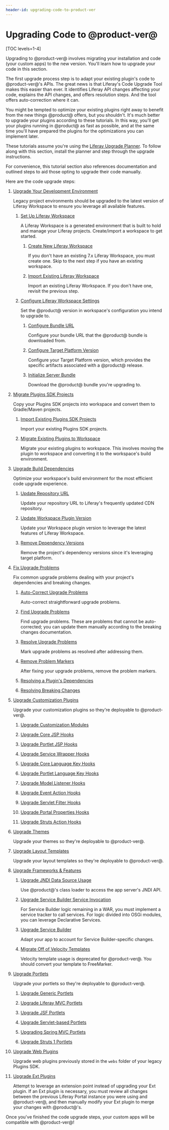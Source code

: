 ```yaml
---
header-id: upgrading-code-to-product-ver
---
```


# Upgrading Code to @product-ver@

[TOC levels=1-4]

Upgrading to @product-ver@ involves migrating your installation and code (your
custom apps) to the new version. You'll learn how to upgrade your code in this
section.

The first upgrade process step is to adapt your existing plugin's code to
@product-ver@'s APIs. The great news is that Liferay's Code Upgrade Tool makes
this easier than ever. It identifies Liferay API changes affecting your code,
explains the API changes, and offers resolution steps. And the tool offers
auto-correction where it can. 

You might be tempted to optimize your existing plugins right away to benefit
from the new things @product@ offers, but you shouldn't. It's much better to
upgrade your plugins according to these tutorials. In this way, you'll get your
plugins running in @product@ as fast as possible, and at the same time you'll
have prepared the plugins for the optimizations you can implement later. 

These tutorials assume you're using the
[Liferay Upgrade Planner](/docs/7-1/tutorials/-/knowledge_base/t/liferay-upgrade-planner).
To follow along with this section, install the planner and step through the
upgrade instructions.

For convenience, this tutorial section also references documentation and
outlined steps to aid those opting to upgrade their code manually.

Here are the code upgrade steps:

1.  [Upgrade Your Development Environment](/docs/7-1/tutorials/-/knowledge_base/t/upgrading-your-development-environment)

    Legacy project environments should be upgraded to the latest version of
    Liferay Workspace to ensure you leverage all available features.

    1.  [Set Up Liferay Workspace](/docs/7-1/tutorials/-/knowledge_base/t/upgrading-your-development-environment#setting-up-liferay-workspace)

        A Liferay Workspace is a generated environment that is built to hold
        and manage your Liferay projects. Create/import a workspace to get
        started.

        1.  [Create New Liferay Workspace](/docs/7-1/tutorials/-/knowledge_base/t/upgrading-your-development-environment#creating-new-liferay-workspace)

            If you don't have an existing 7.x Liferay Workspace, you must create
            one. Skip to the next step if you have an existing workspace.

        2.  [Import Existing Liferay Workspace](/docs/7-1/tutorials/-/knowledge_base/t/upgrading-your-development-environment#importing-existing-liferay-workspace)

            Import an existing Liferay Workspace. If you don't have one, revisit
            the previous step.

    2.  [Configure Liferay Workspace Settings](/docs/7-1/tutorials/-/knowledge_base/t/upgrading-your-development-environment#configuring-liferay-workspace-settings)

        Set the @product@ version in workspace's configuration you intend to
        upgrade to.

        1.  [Configure Bundle URL](/docs/7-1/tutorials/-/knowledge_base/t/upgrading-your-development-environment#configuring-bundle-url)

            Configure your bundle URL that the @product@ bundle is downloaded
            from.

        2.  [Configure Target Platform Version](/docs/7-1/tutorials/-/knowledge_base/t/upgrading-your-development-environment#configuring-target-platform-version)

            Configure your Target Platform version, which provides the specific
            artifacts associated with a @product@ release.

        3.  [Initialize Server Bundle](/docs/7-1/tutorials/-/knowledge_base/t/upgrading-your-development-environment#initializing-server-bundle)

            Download the @product@ bundle you're upgrading to.

2.  [Migrate Plugins SDK Projects](/docs/7-1/tutorials/-/knowledge_base/t/migrating-plugins-sdk-projects-to-liferay-workspace)

    Copy your Plugins SDK projects into workspace and convert them to
    Gradle/Maven projects.

    1.  [Import Existing Plugins SDK Projects](/docs/7-1/tutorials/-/knowledge_base/t/migrating-plugins-sdk-projects-to-liferay-workspace#importing-existing-plugins-sdk-projects)

        Import your existing Plugins SDK projects.

    2.  [Migrate Existing Plugins to Workspace](/docs/7-1/tutorials/-/knowledge_base/t/migrating-plugins-sdk-projects-to-liferay-workspace#migrating-existing-plugins-to-workspace)

        Migrate your existing plugins to workspace. This involves moving the
        plugin to workspace and converting it to the workspace's build
        environment.

3.  [Upgrade Build Dependencies](/docs/7-1/tutorials/-/knowledge_base/t/upgrading-build-dependencies)

    Optimize your workspace's build environment for the most efficient code
    upgrade experience.

    1.  [Update Repository URL](/docs/7-1/tutorials/-/knowledge_base/t/upgrading-build-dependencies#updating-the-repository-url)

        Update your repository URL to Liferay's frequently updated CDN
        repository.

    2. [Update Workspace Plugin Version](/docs/7-1/tutorials/-/knowledge_base/t/upgrading-build-dependencies#updating-the-workspace-plugin-version)

        Update your Workspace plugin version to leverage the latest features of
        Liferay Workspace.

    3.  [Remove Dependency Versions](/docs/7-1/tutorials/-/knowledge_base/t/upgrading-build-dependencies#removing-your-projects-build-dependency-versions)

        Remove the project's dependency versions since it's leveraging target
        platform.

4.  [Fix Upgrade Problems](/docs/7-1/tutorials/-/knowledge_base/t/fixing-upgrade-problems)

    Fix common upgrade problems dealing with your project's dependencies and
    breaking changes.

    1.  [Auto-Correct Upgrade Problems](/docs/7-1/tutorials/-/knowledge_base/t/fixing-upgrade-problems#auto-correcting-upgrade-problems)

        Auto-correct straightforward upgrade problems.

    2.  [Find Upgrade Problems](/docs/7-1/tutorials/-/knowledge_base/t/fixing-upgrade-problems#finding-upgrade-problems)

        Find upgrade problems. These are problems that cannot be auto-corrected;
        you can update them manually according to the breaking changes
        documentation.

    3.  [Resolve Upgrade Problems](/docs/7-1/tutorials/-/knowledge_base/t/fixing-upgrade-problems#resolving-upgrade-problems)

        Mark upgrade problems as resolved after addressing them.

    4.  [Remove Problem Markers](/docs/7-1/tutorials/-/knowledge_base/t/fixing-upgrade-problems#removing-problem-markers)

        After fixing your upgrade problems, remove the problem markers.

    5.  [Resolving a Plugin's Dependencies](/docs/7-1/tutorials/-/knowledge_base/t/resolving-a-plugins-dependencies)

    6.  [Resolving Breaking Changes](/docs/7-1/tutorials/-/knowledge_base/t/resolving-breaking-changes)

5.  [Upgrade Customization Plugins](/docs/7-1/tutorials/-/knowledge_base/t/upgrading-hook-plugins)

    Upgrade your customization plugins so they're deployable to @product-ver@.

    1.  [Upgrade Customization Modules](/docs/7-1/tutorials/-/knowledge_base/t/upgrading-customization-modules)

    2.  [Upgrade Core JSP Hooks](/docs/7-1/tutorials/-/knowledge_base/t/upgrading-core-jsp-hooks)

    3.  [Upgrade Portlet JSP Hooks](/docs/7-1/tutorials/-/knowledge_base/t/upgrading-app-jsp-hooks)

    4.  [Upgrade Service Wrapper Hooks](/docs/7-1/tutorials/-/knowledge_base/t/upgrading-service-wrappers)

    5.  [Upgrade Core Language Key Hooks](/docs/7-1/tutorials/-/knowledge_base/t/upgrading-core-language-key-hooks)

    6.  [Upgrade Portlet Language Key Hooks](/docs/7-1/tutorials/-/knowledge_base/t/upgrading-portlet-language-key-hooks)

    7.  [Upgrade Model Listener Hooks](/docs/7-1/tutorials/-/knowledge_base/t/upgrading-model-listener-hooks)

    8.  [Upgrade Event Action Hooks](/docs/7-1/tutorials/-/knowledge_base/t/upgrading-portal-property-and-event-action-hooks)

    9.  [Upgrade Servlet Filter Hooks](/docs/7-1/tutorials/-/knowledge_base/t/upgrading-servlet-filter-hooks)

    10. [Upgrade Portal Properties Hooks](/docs/7-1/tutorials/-/knowledge_base/t/upgrading-portal-property-and-event-action-hooks)

    11. [Upgrade Struts Action Hooks](/docs/7-1/tutorials/-/knowledge_base/t/converting-strutsactionwrappers-to-mvccommands)

6.  [Upgrade Themes](/docs/7-1/tutorials/-/knowledge_base/t/upgrading-6-2-themes-intro)

    Upgrade your themes so they're deployable to @product-ver@.

7.  [Upgrade Layout Templates](/docs/7-1/tutorials/-/knowledge_base/t/upgrading-6-2-layout-templates)

    Upgrade your layout templates so they're deployable to @product-ver@.

8.  [Upgrade Frameworks & Features](/docs/7-1/tutorials/-/knowledge_base/t/upgrading-frameworks-and-features)

    1.  [Upgrade JNDI Data Source Usage](/docs/7-1/tutorials/-/knowledge_base/t/upgrading-jndi-data-source-usage)

        Use @product@'s class loader to access the app server's JNDI API.

    2.  [Upgrade Service Builder Service Invocation](/docs/7-1/tutorials/-/knowledge_base/t/upgrading-service-builder-service-invocation)

        For Service Builder logic remaining in a WAR, you must implement a
        service tracker to call services. For logic divided into OSGi modules,
        you can leverage Declarative Services.

    3.  [Upgrade Service Builder](/docs/7-1/tutorials/-/knowledge_base/t/upgrading-service-builder)

        Adapt your app to account for Service Builder-specific changes.

    4.  [Migrate Off of Velocity Templates](/docs/7-1/tutorials/-/knowledge_base/t/migrating-off-of-velocity-templates)

        Velocity template usage is deprecated for @product-ver@. You should
        convert your template to FreeMarker.

9. [Upgrade Portlets](/docs/7-1/tutorials/-/knowledge_base/t/upgrading-portlet-plugins)

    Upgrade your portlets so they're deployable to @product-ver@.

    1.  [Upgrade Generic Portlets](/docs/7-1/tutorials/-/knowledge_base/t/upgrading-a-genericportlet)

    2.  [Upgrade Liferay MVC Portlets](/docs/7-1/tutorials/-/knowledge_base/t/upgrading-a-liferay-mvc-portlet)

    3.  [Upgrade JSF Portlets](/docs/7-1/tutorials/-/knowledge_base/t/upgrading-a-liferay-jsf-portlet)

    4.  [Upgrade Servlet-based Portlets](/docs/7-1/tutorials/-/knowledge_base/t/upgrading-a-servlet-based-portlet)

    5.  [Upgrading Spring MVC Portlets](/docs/7-1/tutorials/-/knowledge_base/t/upgrading-a-spring-mvc-portlet)

    6.  [Upgrade Struts 1 Portlets](/docs/7-1/tutorials/-/knowledge_base/t/upgrading-a-struts-1-portlet)

10. [Upgrade Web Plugins](/docs/7-1/tutorials/-/knowledge_base/t/upgrading-web-plugins)

    Upgrade web plugins previously stored in the `webs` folder of your legacy
    Plugins SDK.

11. [Upgrade Ext Plugins](/docs/7-1/tutorials/-/knowledge_base/t/upgrading-ext-plugins)

    Attempt to leverage an extension point instead of upgrading your Ext plugin.
    If an Ext plugin is necessary, you must review all changes between the
    previous Liferay Portal instance you were using and @product-ver@, and then
    manually modify your Ext plugin to merge your changes with @product@'s.

Once you've finished the code upgrade steps, your custom apps will be compatible
with @product-ver@! 
